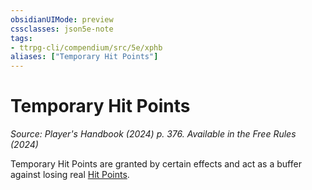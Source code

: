 ```yaml
---
obsidianUIMode: preview
cssclasses: json5e-note
tags:
- ttrpg-cli/compendium/src/5e/xphb
aliases: ["Temporary Hit Points"]
---
```

# Temporary Hit Points
*Source: Player's Handbook (2024) p. 376. Available in the Free Rules (2024)* 

Temporary Hit Points are granted by certain effects and act as a buffer against losing real [Hit Points](3-Compendium/rules/variant-rules/hit-points-xphb.md).